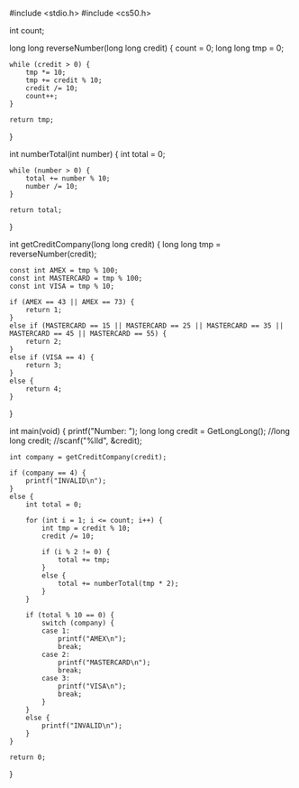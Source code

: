 #include <stdio.h>
#include <cs50.h>

int count;

long long reverseNumber(long long credit) {
	count = 0;
	long long tmp = 0;

	while (credit > 0) {
		tmp *= 10;
		tmp += credit % 10;
		credit /= 10;
		count++;
	}

	return tmp;
}

int numberTotal(int number) {
	int total = 0;

	while (number > 0) {
		total += number % 10;
		number /= 10;
	}

	return total;
}

int getCreditCompany(long long credit) {
	long long tmp = reverseNumber(credit);

	const int AMEX = tmp % 100;
	const int MASTERCARD = tmp % 100;
	const int VISA = tmp % 10;

	if (AMEX == 43 || AMEX == 73) {
		return 1;
	}
	else if (MASTERCARD == 15 || MASTERCARD == 25 || MASTERCARD == 35 || MASTERCARD == 45 || MASTERCARD == 55) {
		return 2;
	}
	else if (VISA == 4) {
		return 3;
	}
	else {
		return 4;
	}
}

int main(void) {
	printf("Number: ");
	long long credit = GetLongLong();
	//long long credit;
	//scanf("%lld", &credit);

	int company = getCreditCompany(credit);

	if (company == 4) {
		printf("INVALID\n");
	}
	else {
		int total = 0;

		for (int i = 1; i <= count; i++) {
			int tmp = credit % 10;
			credit /= 10;

			if (i % 2 != 0) {
				total += tmp;
			}
			else {
				total += numberTotal(tmp * 2);
			}
		}

		if (total % 10 == 0) {
			switch (company) {
			case 1:
				printf("AMEX\n");
				break;
			case 2:
				printf("MASTERCARD\n");
				break;
			case 3:
				printf("VISA\n");
				break;
			}
		}
		else {
			printf("INVALID\n");
		}
	}

	return 0;
}
